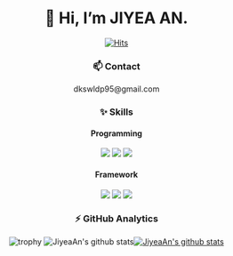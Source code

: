 <div align=center><h1> 👋 Hi, I’m JIYEA AN.  </h1>
  
[![Hits](https://hits.seeyoufarm.com/api/count/incr/badge.svg?url=https%3A%2F%2Fgithub.com%2FJiyeaAn%2Fhit-counter&count_bg=%231BB69A&title_bg=%23555555&icon=&icon_color=%23E7E7E7&title=hits&edge_flat=false)](https://hits.seeyoufarm.com)

</div> 

<div align=center><h3> 📫 Contact </h3></div>
<div align=center> dkswldp95@gmail.com </div>

<div align=center><h3> ✨ Skills </h3></div>
<div align=center>

<div align=center><h4> Programming </h4></div>
<img src="https://img.shields.io/badge/Python-3776AB?style=for-the-badge&logo=Python&logoColor=white"> <img src="https://img.shields.io/badge/R-276DC3?style=for-the-badge&logo=R&logoColor=white">  <img src="https://img.shields.io/badge/MySQL-4479A1?style=for-the-badge&logo=MySQL&logoColor=white"> 

<div align=center><h4> Framework </h4></div>
<img src="https://img.shields.io/badge/TensorFlow-FF6F00?style=for-the-badge&logo=TensorFlow&logoColor=white"> <img src="https://img.shields.io/badge/PyTorch-EE4C2C?style=for-the-badge&logo=PyTorch&logoColor=white"> <img src="https://img.shields.io/badge/Keras-D00000?style=for-the-badge&logo=Keras&logoColor=white">

</div>
  
<div align=center><h3>  ⚡ GitHub Analytics </h3></div>
<div align=center>
  
![trophy](https://github-profile-trophy.vercel.app/?username=JiyeaAn&show_icons=true)
![JiyeaAn's github stats](https://github-readme-stats.vercel.app/api?username=JiyeaAn&show_icons=true)[![JiyeaAn's github stats](https://github-readme-stats.vercel.app/api/top-langs/?username=JiyeaAn&show_icons=true&hide_border=true&title_color=004386&icon_color=004386&layout=Demo)](https://github.com/JiyeaAn)

</div>
  
<!--
**JiyeaAn/JiyeaAN** is a ✨ _special_ ✨ repository because its `README.md` (this file) appears on your GitHub profile.

Here are some ideas to get you started:

- 🔭 I’m currently working on ...
- 🌱 I’m currently learning ...
- 👯 I’m looking to collaborate on ...
- 🤔 I’m looking for help with ...
- 💬 Ask me about ...
- 📫 How to reach me: ...
- 😄 Pronouns: ...
- ⚡ Fun fact: ...

#### 🌱 Education: 
- bachelor's degree: Business Administration in Kookmin University (2014.03 - 2019. 02)
- master's degree: Business IT in Kookmin University (2021.03 - 2023.02)
#### 🔭 Work experience:  
- LocknLock Co. (2019.04.10 - 2021.05.31)
-->
